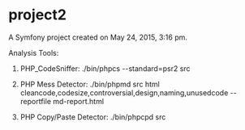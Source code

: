 project2
========

A Symfony project created on May 24, 2015, 3:16 pm.

Analysis Tools:

1. PHP_CodeSniffer: ./bin/phpcs --standard=psr2 src

2. PHP Mess Detector: ./bin/phpmd src html cleancode,codesize,controversial,design,naming,unusedcode --reportfile md-report.html

3. PHP Copy/Paste Detector: ./bin/phpcpd src
